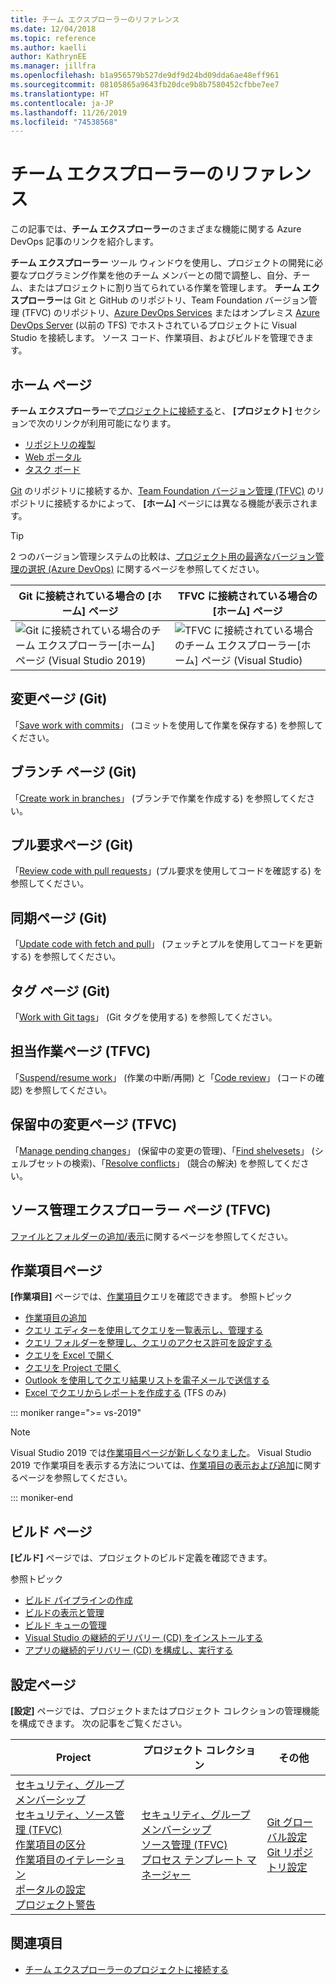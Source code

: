 ```yaml
---
title: チーム エクスプローラーのリファレンス
ms.date: 12/04/2018
ms.topic: reference
ms.author: kaelli
author: KathrynEE
ms.manager: jillfra
ms.openlocfilehash: b1a956579b527de9df9d24bd09dda6ae48eff961
ms.sourcegitcommit: 08105865a9643fb20dce9b8b7580452cfbbe7ee7
ms.translationtype: HT
ms.contentlocale: ja-JP
ms.lasthandoff: 11/26/2019
ms.locfileid: "74538568"
---
```

# <a name="team-explorer-reference"></a>チーム エクスプローラーのリファレンス

この記事では、**チーム エクスプローラー**のさまざまな機能に関する Azure DevOps 記事のリンクを紹介します。

**チーム エクスプローラー** ツール ウィンドウを使用し、プロジェクトの開発に必要なプログラミング作業を他のチーム メンバーとの間で調整し、自分、チーム、またはプロジェクトに割り当てられている作業を管理します。 **チーム エクスプローラー**は Git と GitHub のリポジトリ、Team Foundation バージョン管理 (TFVC) のリポジトリ、[Azure DevOps Services](/azure/devops/user-guide/what-is-azure-devops-services) またはオンプレミス [Azure DevOps Server](/azure/devops/index-all) (以前の TFS) でホストされているプロジェクトに Visual Studio を接続します。 ソース コード、作業項目、およびビルドを管理できます。

## <a name="home-page"></a>ホーム ページ

**チーム エクスプローラー**で[プロジェクトに接続する](../connect-team-project.md)と、 **[プロジェクト]** セクションで次のリンクが利用可能になります。

- [リポジトリの複製](/azure/devops/repos/git/clone)
- [Web ポータル](/azure/devops/project/navigation/index)
- [タスク ボード](/azure/devops/boards/sprints/task-board)

[Git](/azure/devops/repos/git/gitquickstart?view=vsts&tabs=visual-studio) のリポジトリに接続するか、[Team Foundation バージョン管理 (TFVC)](/azure/devops/repos/tfvc/overview) のリポジトリに接続するかによって、 **[ホーム]** ページには異なる機能が表示されます。

> [!TIP]
> 2 つのバージョン管理システムの比較は、[プロジェクト用の最適なバージョン管理の選択 (Azure DevOps)](/azure/devops/repos/tfvc/comparison-git-tfvc) に関するページを参照してください。

| Git に接続されている場合の **[ホーム]** ページ | TFVC に接続されている場合の **[ホーム]** ページ |
| - | - |
| ![Git に接続されている場合のチーム エクスプローラー[ホーム] ページ (Visual Studio 2019)](media/team-explorer-reference/team-explorer-git.png) | ![TFVC に接続されている場合のチーム エクスプローラー[ホーム] ページ (Visual Studio)](media/team-explorer-reference/team-explorer-tfvc.png) |

## <a name="changes-page-git"></a>変更ページ (Git)

「[Save work with commits](/azure/devops/repos/git/commits)」 (コミットを使用して作業を保存する) を参照してください。

## <a name="branches-page-git"></a>ブランチ ページ (Git)

「[Create work in branches](/azure/devops/repos/git/branches)」 (ブランチで作業を作成する) を参照してください。

## <a name="pull-requests-page-git"></a>プル要求ページ (Git)

「[Review code with pull requests](/azure/devops/repos/git/pullrequest)」(プル要求を使用してコードを確認する) を参照してください。

## <a name="sync-page-git"></a>同期ページ (Git)

「[Update code with fetch and pull](/azure/devops/repos/git/pulling)」 (フェッチとプルを使用してコードを更新する) を参照してください。

## <a name="tags-page-git"></a>タグ ページ (Git)

「[Work with Git tags](/azure/devops/repos/git/git-tags)」 (Git タグを使用する) を参照してください。

## <a name="my-work-page-tfvc"></a>担当作業ページ (TFVC)

「[Suspend/resume work](/azure/devops/repos/tfvc/suspend-your-work-manage-your-shelvesets)」 (作業の中断/再開) と「[Code review](/azure/devops/repos/tfvc/day-life-alm-developer-suspend-work-fix-bug-conduct-code-review)」 (コードの確認) を参照してください。

## <a name="pending-changes-page-tfvc"></a>保留中の変更ページ (TFVC)

「[Manage pending changes](/azure/devops/repos/tfvc/develop-code-manage-pending-changes)」 (保留中の変更の管理)、「[Find shelvesets](/azure/devops/repos/tfvc/suspend-your-work-manage-your-shelvesets)」 (シェルブセットの検索)、「[Resolve conflicts](/azure/devops/repos/tfvc/resolve-team-foundation-version-control-conflicts)」 (競合の解決) を参照してください。

## <a name="source-control-explorer-page-tfvc"></a>ソース管理エクスプローラー ページ (TFVC)

[ファイルとフォルダーの追加/表示](/azure/devops/repos/tfvc/add-files-server)に関するページを参照してください。

## <a name="work-items-page"></a>作業項目ページ

**[作業項目]** ページでは、[作業項目](/azure/devops/boards/work-items/about-work-items)クエリを確認できます。 参照トピック

- [作業項目の追加](/azure/devops/boards/backlogs/add-work-items)
- [クエリ エディターを使用してクエリを一覧表示し、管理する](/azure/devops/boards/queries/using-queries)
- [クエリ フォルダーを整理し、クエリのアクセス許可を設定する](/azure/devops/boards/queries/set-query-permissions)
- [クエリを Excel で開く](/azure/devops/boards/backlogs/office/bulk-add-modify-work-items-excel)
- [クエリを Project で開く](/azure/devops/boards/backlogs/office/create-your-backlog-tasks-using-project)
- [Outlook を使用してクエリ結果リストを電子メールで送信する](/azure/devops/boards/queries/share-plans)
- [Excel でクエリからレポートを作成する](/azure/devops/report/excel/create-status-and-trend-excel-reports) (TFS のみ)

::: moniker range=">= vs-2019"

> [!NOTE]
> Visual Studio 2019 では[作業項目ページが新しくなりました](/azure/devops/boards/work-items/set-work-item-experience-vs)。 Visual Studio 2019 で作業項目を表示する方法については、[作業項目の表示および追加](/azure/devops/boards/work-items/view-add-work-items)に関するページを参照してください。

::: moniker-end

## <a name="builds-page"></a>ビルド ページ

**[ビルド]** ページでは、プロジェクトのビルド定義を確認できます。

参照トピック

- [ビルド パイプラインの作成](/azure/devops/pipelines/tasks/index)
- [ビルドの表示と管理](/azure/devops/pipelines/overview)
- [ビルド キューの管理](/azure/devops/pipelines/agents/pools-queues)
- [Visual Studio の継続的デリバリー (CD) をインストールする](/azure/devops/pipelines/apps/cd/azure/aspnet-core-to-acr#install-continuous-delivery-cd-tools-for-visual-studio-2017)
- [アプリの継続的デリバリー (CD) を構成し、実行する](/azure/devops/pipelines/apps/cd/azure/aspnet-core-to-acr#configure-and-execute-continuous-delivery-cd-for-your-app)

## <a name="settings-page"></a>設定ページ

**[設定]** ページでは、プロジェクトまたはプロジェクト コレクションの管理機能を構成できます。 次の記事をご覧ください。

| Project | プロジェクト コレクション | その他 |
| - | - | - |
| [セキュリティ、グループ メンバーシップ](/azure/devops/organizations/security/set-project-collection-level-permissions)<br/>[セキュリティ、ソース管理 (TFVC)](/azure/devops/organizations/security/set-git-tfvc-repository-permissions)<br/>[作業項目の区分](/azure/devops/organizations/settings/set-area-paths)<br/>[作業項目のイテレーション](/azure/devops/organizations/settings/set-iteration-paths-sprints)<br/>[ポータルの設定](/azure/devops/report/sharepoint-dashboards/configure-or-add-a-project-portal)<br/>[プロジェクト警告](/azure/devops/notifications/howto-manage-team-notifications) | [セキュリティ、グループ メンバーシップ](/azure/devops/organizations/security/set-project-collection-level-permissions)<br/>[ソース管理 (TFVC)](/azure/devops/repos/tfvc/decide-between-using-local-server-workspace)<br/>[プロセス テンプレート マネージャー](/azure/devops/boards/work-items/guidance/manage-process-templates) | [Git グローバル設定](/azure/devops/repos/git/git-config)<br/>[Git リポジトリ設定](/azure/devops/repos/git/git-config) |

## <a name="see-also"></a>関連項目

- [チーム エクスプローラーのプロジェクトに接続する](../../ide/connect-team-project.md)
